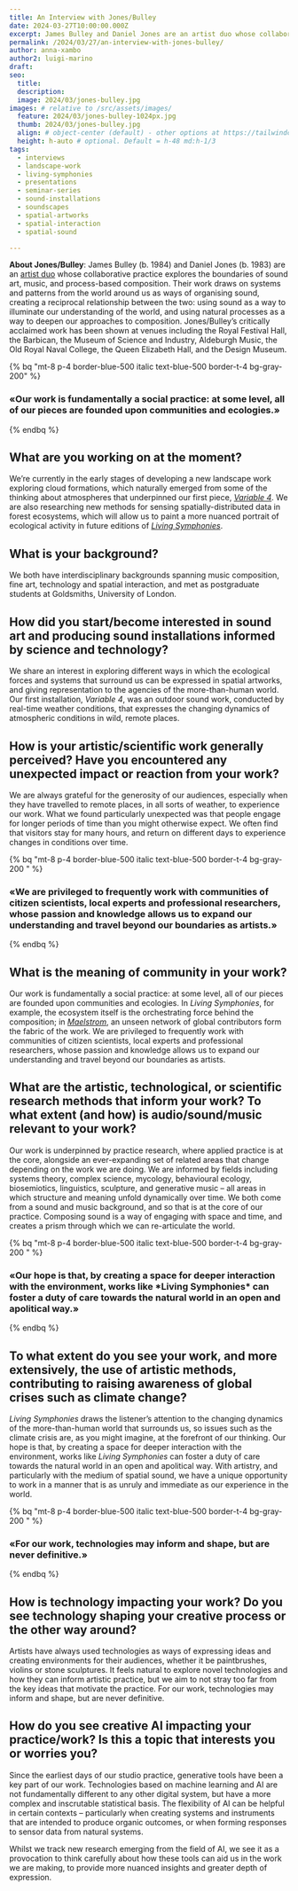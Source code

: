 ```yaml
---
title: An Interview with Jones/Bulley
date: 2024-03-27T10:00:00.000Z
excerpt: James Bulley and Daniel Jones are an artist duo whose collaborative practice explores the boundaries of sound art, music, and process-based composition. Their work draws on systems and patterns from the world around us as ways of organising sound, creating a reciprocal relationship between the two. 
permalink: /2024/03/27/an-interview-with-jones-bulley/
author: anna-xambo
author2: luigi-marino
draft:
seo:
  title:
  description:
  image: 2024/03/jones-bulley.jpg
images: # relative to /src/assets/images/
  feature: 2024/03/jones-bulley-1024px.jpg
  thumb: 2024/03/jones-bulley.jpg
  align: # object-center (default) - other options at https://tailwindcss.com/docs/object-position
  height: h-auto # optional. Default = h-48 md:h-1/3
tags:
  - interviews
  - landscape-work
  - living-symphonies
  - presentations
  - seminar-series
  - sound-installations
  - soundscapes
  - spatial-artworks
  - spatial-interaction
  - spatial-sound

---
```


**About Jones/Bulley**: James Bulley (b. 1984) and Daniel Jones (b. 1983) are an [artist duo](https://jones-bulley.com/) whose collaborative practice explores the boundaries of sound art, music, and process-based composition. Their work draws on systems and patterns from the world around us as ways of organising sound, creating a reciprocal relationship between the two: using sound as a way to illuminate our understanding of the world, and using natural processes as a way to deepen our approaches to composition. Jones/Bulley’s critically acclaimed work has been shown at venues including the Royal Festival Hall, the Barbican, the Museum of Science and Industry, Aldeburgh Music, the Old Royal Naval College, the Queen Elizabeth Hall, and the Design Museum.

{% bq "mt-8 p-4 border-blue-500 italic text-blue-500 border-t-4 bg-gray-200" %}
<h3>«Our work is fundamentally a social practice: at some level, all of our pieces are founded upon communities and ecologies.»</h3>
{% endbq %}

## What are you working on at the moment?

We’re currently in the early stages of developing a new landscape work exploring cloud formations, which naturally emerged from some of the thinking about atmospheres that underpinned our first piece, *[Variable 4](https://jones-bulley.com/variable4/)*. We are also researching new methods for sensing spatially-distributed data in forest ecosystems, which will allow us to paint a more nuanced portrait of ecological activity in future editions of *[Living Symphonies](https://www.livingsymphonies.com/)*.


## What is your background?

We both have interdisciplinary backgrounds spanning music composition, fine art, technology and spatial interaction, and met as postgraduate students at Goldsmiths, University of London.


## How did you start/become interested in sound art and producing sound installations informed by science and technology? 

We share an interest in exploring different ways in which the ecological forces and systems that surround us can be expressed in spatial artworks, and giving representation to the agencies of the more-than-human world. Our first installation, *Variable 4*, was an outdoor sound work, conducted by real-time weather conditions, that expresses the changing dynamics of atmospheric conditions in wild, remote places.

## How is your artistic/scientific work generally perceived? Have you encountered any unexpected impact or reaction from your work?

We are always grateful for the generosity of our audiences, especially when they have travelled to remote places, in all sorts of weather, to experience our work. What we found particularly unexpected was that people engage for longer periods of time than you might otherwise expect. We often find that visitors stay for many hours, and return on different days to experience changes in conditions over time.

{% bq "mt-8 p-4 border-blue-500 italic text-blue-500 border-t-4 bg-gray-200 " %}
<h3>«We are privileged to frequently work with communities of citizen scientists, local experts and professional researchers, whose passion and knowledge allows us to expand our understanding and travel beyond our boundaries as artists.»
</h3>
{% endbq %}

## What is the meaning of community in your work?

Our work is fundamentally a social practice: at some level, all of our pieces are founded upon communities and ecologies. In *Living Symphonies*, for example, the ecosystem itself is the orchestrating force behind the composition; in *[Maelstrom](https://jones-bulley.com/maelstrom/)*, an unseen network of global contributors form the fabric of the work. We are privileged to frequently work with communities of citizen scientists, local experts and professional researchers, whose passion and knowledge allows us to expand our understanding and travel beyond our boundaries as artists.

## What are the artistic, technological, or scientific research methods that inform your work? To what extent (and how) is audio/sound/music relevant to your work? 

Our work is underpinned by practice research, where applied practice is at the core, alongside an ever-expanding set of related areas that change depending on the work we are doing. We are informed by fields including systems theory, complex science, mycology, behavioural ecology, biosemiotics, linguistics, sculpture, and generative music – all areas in which structure and meaning unfold dynamically over time. We both come from a sound and music background, and so that is at the core of our practice. Composing sound is a way of engaging with space and time, and creates a prism through which we can re-articulate the world.

{% bq "mt-8 p-4 border-blue-500 italic text-blue-500 border-t-4 bg-gray-200 " %}
<h3>«Our hope is that, by creating a space for deeper interaction with the environment, works like *Living Symphonies* can foster a duty of care towards the natural world in an open and apolitical way.»
</h3>
{% endbq %}

## To what extent do you see your work, and more extensively, the use of artistic methods, contributing to raising awareness of global crises such as climate change? 

*Living Symphonies* draws the listener’s attention to the changing dynamics of the more-than-human world that surrounds us, so issues such as the climate crisis are, as you might imagine, at the forefront of our thinking. Our hope is that, by creating a space for deeper interaction with the environment, works like *Living Symphonies* can foster a duty of care towards the natural world in an open and apolitical way. With artistry, and particularly with the medium of spatial sound, we have a unique opportunity to work in a manner that is as unruly and immediate as our experience in the world.

{% bq "mt-8 p-4 border-blue-500 italic text-blue-500 border-t-4 bg-gray-200 " %}
<h3>«For our work, technologies may inform and shape, but are never definitive.»
</h3>
{% endbq %} 

## How is technology impacting your work? Do you see technology shaping your creative process or the other way around?

Artists have always used technologies as ways of expressing ideas and creating environments for their audiences, whether it be paintbrushes, violins or stone sculptures. It feels natural to explore novel technologies and how they can inform artistic practice, but we aim to not stray too far from the key ideas that motivate the practice. For our work, technologies may inform and shape, but are never definitive.

## How do you see creative AI impacting your practice/work? Is this a topic that interests you or worries you?

Since the earliest days of our studio practice, generative tools have been a key part of our work. Technologies based on machine learning and AI are not fundamentally different to any other digital system, but have a more complex and inscrutable statistical basis. The flexibility of AI can be helpful in certain contexts – particularly when creating systems and instruments that are intended to produce organic outcomes, or when forming responses to sensor data from natural systems.

Whilst we track new research emerging from the field of AI, we see it as a provocation to think carefully about how these tools can aid us in the work we are making, to provide more nuanced insights and greater depth of expression.




